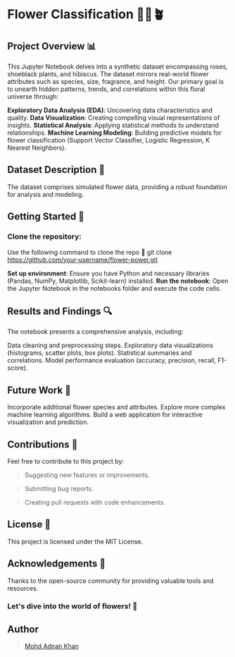 # Flower Classification 🌹🌺🪴

## Project Overview 📊
This Jupyter Notebook delves into a synthetic dataset encompassing roses, shoeblack plants, and hibiscus. The dataset mirrors real-world flower attributes such as species, size, fragrance, and height. Our primary goal is to unearth hidden patterns, trends, and correlations within this floral universe through:

**Exploratory Data Analysis (EDA)**: Uncovering data characteristics and quality.
**Data Visualization**: Creating compelling visual representations of insights.
**Statistical Analysis**: Applying statistical methods to understand relationships.
**Machine Learning Modeling**: Building predictive models for flower classification (Support Vector Classifier, Logistic Regression, K Nearest Neighbors).

## Dataset Description 📁
The dataset comprises simulated flower data, providing a robust foundation for analysis and modeling.

## Getting Started 🚀

### Clone the repository:
Use the following command to clone the repo 🔽
git clone https://github.com/your-username/flower-power.git

**Set up environment**: Ensure you have Python and necessary libraries (Pandas, NumPy, Matplotlib, Scikit-learn) installed.
**Run the notebook**: Open the Jupyter Notebook in the notebooks folder and execute the code cells.

## Results and Findings 🔍

The notebook presents a comprehensive analysis, including:

Data cleaning and preprocessing steps.
Exploratory data visualizations (histograms, scatter plots, box plots).
Statistical summaries and correlations.
Model performance evaluation (accuracy, precision, recall, F1-score).

## Future Work 🌱

Incorporate additional flower species and attributes.
Explore more complex machine learning algorithms.
Build a web application for interactive visualization and prediction.

## Contributions 🙌

Feel free to contribute to this project by:

> Suggesting new features or improvements.

> Submitting bug reports.

> Creating pull requests with code enhancements.

## License 📄
This project is licensed under the MIT License.

## Acknowledgements 🙏
Thanks to the open-source community for providing valuable tools and resources.

### Let's dive into the world of flowers! 🌸

## Author
> [Mohd Adnan Khan](https://www.linkedin.com/in/mohd-adnan--khan)
